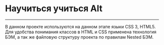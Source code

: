 # Научиться учиться Alt
------
В данном проекте используются на данном  этапе языки CSS 3, HTML5. Для удобства понимания классов в HTML и CSS  применена технология БЭМ, а так же  файловую структуру проекта по правилам Nested БЭМ.

